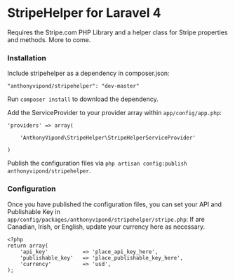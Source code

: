 StripeHelper for Laravel 4
==============

Requires the Stripe.com PHP Library and a helper class for Stripe properties and methods. More to come.


### Installation

Include stripehelper as a dependency in composer.json:

~~~
"anthonyvipond/stripehelper": "dev-master"
~~~

Run `composer install` to download the dependency.

Add the ServiceProvider to your provider array within `app/config/app.php`:

~~~
'providers' => array(

    'AnthonyVipond\StripeHelper\StripeHelperServiceProvider'

)
~~~

Publish the configuration files via `php artisan config:publish anthonyvipond/stripehelper`.


### Configuration

Once you have published the configuration files, you can set your API and Publishable Key in `app/config/packages/anthonyvipond/stripehelper/stripe.php`:
If are Canadian, Irish, or English, update your currency here as necessary.

~~~
<?php
return array(
	'api_key' 			=> 'place_api_key_here',
	'publishable_key' 	=> 'place_publishable_key_here',
	'currency'			=> 'usd',
);